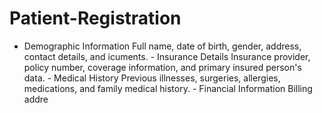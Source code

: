 # Patient-Registration
- Demographic Information Full name, date of birth, gender, address, contact details, and icuments. - Insurance Details Insurance provider, policy number, coverage information, and primary insured person's data. - Medical History Previous illnesses, surgeries, allergies, medications, and family medical history. - Financial Information Billing addre
